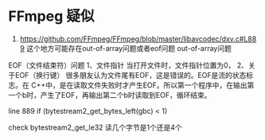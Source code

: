 # FFmpeg 疑似
1. https://github.com/FFmpeg/FFmpeg/blob/master/libavcodec/dxv.c#L889
这个地方可能存在out-of-array问题或者eof问题
out-of-array问题

EOF（文件结束符）问题
1、文件指针
当打开文件时，文件指针位置为0，
2、关于EOF（换行键）
很多朋友认为文件尾有EOF，这是错误的。EOF是流的状态标志。在 C++中，是在读取文件失败时才产生EOF。所以第一个程序中，在输出第一个b时，产生了EOF，再输出第二个b时读取到EOF，循环结束。

line 889 if (bytestream2_get_bytes_left(gbc) < 1)

check bytestream2_get_le32 读几个字节是1个还是4个

